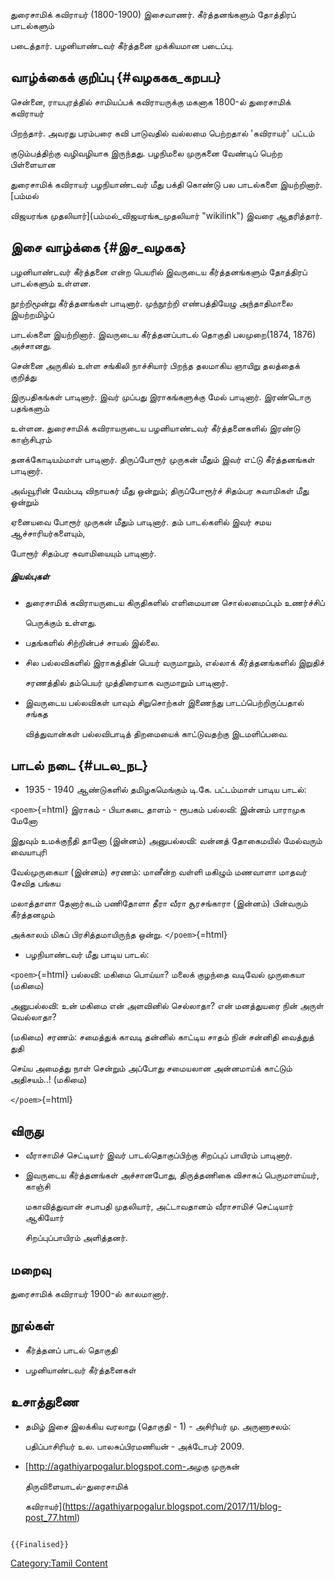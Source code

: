 துரைசாமிக்‌ கவிராயர்‌ (1800-1900) இசைவாணர். கீர்த்தனங்களும்‌ தோத்திரப்‌ பாடல்களும்‌
படைத்தார். பழனியாண்டவர்‌ கீர்த்தனை முக்கியமான படைப்பு.

## வாழ்க்கைக் குறிப்பு {#வழககக_கறபப}

சென்னை, ராயபுரத்தில் சாமியப்பக் கவிராயருக்கு மகனாக 1800-ல் துரைசாமிக்‌ கவிராயர்‌
பிறந்தார். அவரது பரம்பரை கவி பாடுவதில் வல்லமை பெற்றதால் \'கவிராயர்' பட்டம்
குடும்பத்திற்கு வழிவழியாக இருந்தது. பழநிமலை முருகனை வேண்டிப் பெற்ற பிள்ளையான
துரைசாமிக்‌ கவிராயர்‌ பழநியாண்டவர் மீது பக்தி கொண்டு பல பாடல்களை இயற்றினார். [பம்மல்‌
விஜயரங்க முதலியார்‌](பம்மல்_விஜயரங்க_முதலியார் "wikilink") இவரை ஆதரித்தார்.

## இசை வாழ்க்கை {#இச_வழகக}

பழனியாண்டவர்‌ கீர்த்தனை என்ற பெயரில்‌ இவருடைய கீர்த்தனங்களும்‌ தோத்திரப்‌ பாடல்களும்‌ உள்ளன.
நூற்றிமூன்று கீர்த்தனங்கள்‌ பாடினார். முந்நூற்றி எண்பத்தியேழு அந்தாதிமாலை இயற்றமிழ்ப்‌
பாடல்களை இயற்றினார். இவருடைய கீர்த்தனப்‌பாடல்‌ தொகுதி பலமுறை(1874, 1876) அச்சானது.
சென்னை அருகில்‌ உள்ள சங்கிலி நாச்சியார்‌ பிறந்த தலமாகிய ஞாயிறு தலத்தைக்‌ குறித்து
இருபதிகங்கள்‌ பாடினார். இவர்‌ முப்பது இராகங்களுக்கு மேல்‌ பாடினார்‌. இரண்டொரு பதங்களும்‌
உள்ளன. துரைசாமிக்‌ கவிராயருடைய பழனியாண்டவர்‌ கீர்த்தனைகளில்‌ இரண்டு காஞ்சிபுரம்‌
தனக்கோடியம்மாள்‌ பாடினார். திருப்போரூர்‌ முருகன்‌ மீதும்‌ இவர்‌ எட்டு கீர்த்தனங்கள்‌ பாடினார்.
அவ்வூரின் வேம்படி விநாயகர்‌ மீது ஒன்றும்; திருப்போரூர்ச்‌ சிதம்பர சுவாமிகள்‌ மீது ஒன்றும்
ஏனையவை போரூர்‌ முருகன்‌ மீதும்‌ பாடினார். தம்‌ பாடல்களில்‌ இவர்‌ சமய ஆச்சாரியர்களையும்‌,
போரூர்‌ சிதம்பர சுவாமியையும்‌ பாடினார்.

##### இயல்புகள்

-   துரைசாமிக்‌ கவிராயருடைய கிருதிகளில் எளிமையான சொல்லமைப்பும்‌ உணர்ச்சிப்‌
    பெருக்கும்‌ உள்ளது.
-   பதங்களில்‌ சிற்றின்பச்‌ சாயல்‌ இல்லை.
-   சில பல்லவிகளில்‌ இராகத்தின்‌ பெயர்‌ வருமாறும்‌, எல்லாக்‌ கீர்த்தனங்களில்‌ இறுதிச்‌
    சரணத்தில்‌ தம்பெயர் முத்திரையாக வருமாறும் பாடினார்.
-   இவருடைய பல்லவிகள்‌ யாவும்‌ சிறுசொற்கள்‌ இணைந்து பாடப்பெற்றிருப்பதால்‌ சங்கத
    வித்துவான்கள்‌ பல்லவிபாடித்‌ திறமையைக்‌ காட்டுவதற்கு இடமளிப்பவை.

## பாடல் நடை {#படல_நட}

-   1935 - 1940 ஆண்டுகளில்‌ தமிழகமெங்கும் டி.கே. பட்டம்மாள்‌ பாடிய பாடல்:

`<poem>`{=html} இராகம்‌ - பியாகடை தாளம்‌ - ரூபகம்‌ பல்லவி: இன்னம்‌ பாராமுக மேனோ
இதுவும்‌ உமக்குநீதி தானோ (இன்னம்‌) அனுபல்லவி: வன்னத்‌ தோகைமயில்‌ மேல்வரும்‌ வையாபுரி
வேல்முருகையா (இன்னம்‌) சரணம்‌: மானீன்ற வள்ளி மகிழும்‌ மணவாளா மாதவர்‌ சேவித பங்கய
மலாத்தாளா தேனார்கடம்‌ பணிதோளா தீரா வீரா சூரசங்காரா (இன்னம்‌) பின்வரும்‌ கீர்த்தனமும்‌
அக்காலம்‌ மிகப்‌ பிரசித்தமாயிருந்த ஒன்று. `</poem>`{=html}

-   பழநியாண்டவர் மீது பாடிய பாடல்:

`<poem>`{=html} பல்லவி: மகிமை பொய்யா? மலைக் குழந்தை வடிவேல் முருகையா (மகிமை)
அனுபல்லவி: உன் மகிமை என் அளவினில் செல்லாதா? என் மனத்துயரை நின் அருள் வெல்லாதா?
(மகிமை) சரணம்: சமைத்துக் காவடி தன்னில் காட்டிய சாதம் நின் சன்னிதி வைத்துத் துதி
செய்ய அமைத்து நாள் சென்றும் அப்போது சமையலான அன்னமாய்க் காட்டும் அதிசயம்..! (மகிமை)
`</poem>`{=html}

## விருது

-   வீராசாமிச்‌ செட்டியார்‌ இவர் பாடல்தொகுப்பிற்கு சிறப்புப்‌ பாயிரம் பாடினார்.
-   இவருடைய கீர்த்தனங்கள்‌ அச்சானபோது, திருத்தணிகை விசாகப்‌ பெருமாளய்யர்‌, காஞ்சி
    மகாவித்துவான்‌ சபாபதி முதலியார்‌, அட்டாவதானம்‌ வீராசாமிச்‌ செட்டியார்‌ ஆகியோர்‌
    சிறப்புப்பாயிரம்‌ அளித்தனர்.

## மறைவு

துரைசாமிக்‌ கவிராயர்‌ 1900-ல் காலமானார்.

## நூல்கள்

-   கீர்த்தனப்‌ பாடல்‌ தொகுதி
-   பழனியாண்டவர்‌ கீர்த்தனைகள்

## உசாத்துணை

-   தமிழ்‌ இசை இலக்கிய வரலாறு (தொகுதி - 1) - அசிரியர்‌ மு. அருணாசலம்‌:
    பதிப்பாசிரியர்‌ உல. பாலசுப்பிரமணியன்‌ - அக்டோபர்‌ 2009.
-   [<http://agathiyarpogalur.blogspot.com-அழக>ு முருகன்
    திருவிளையாடல்-துரைசாமிக்
    கவிராயர்](https://agathiyarpogalur.blogspot.com/2017/11/blog-post_77.html)

```{=mediawiki}
{{Finalised}}
```
[Category:Tamil Content](Category:Tamil_Content "wikilink")

